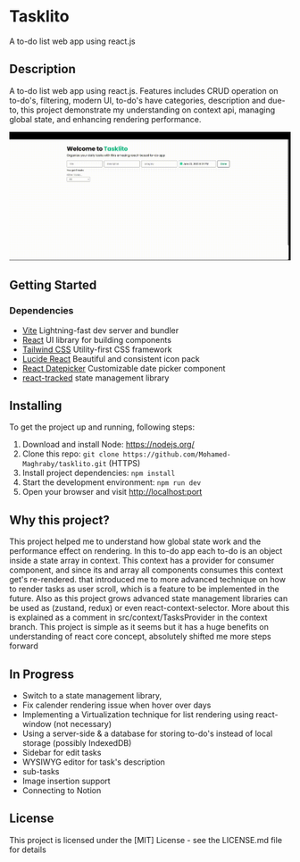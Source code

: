 # Tasklito

A to-do list web app using react.js

## Description

A to-do list web app using react.js. Features includes CRUD operation on to-do's, filtering, modern UI, to-do's have categories, description and due-to, this project demonstrate my understanding on context api, managing global state, and enhancing rendering performance.

![demo](./public/tasklito-demo.gif)

## Getting Started

### Dependencies

- [Vite](https://vitejs.dev/) Lightning-fast dev server and bundler
- [React](https://reactjs.org/) UI library for building components
- [Tailwind CSS](https://tailwindcss.com/) Utility-first CSS framework
- [Lucide React](https://lucide.dev/) Beautiful and consistent icon pack
- [React Datepicker](https://reactdatepicker.com/) Customizable date picker component
- [react-tracked](https://react-tracked.js.org//) state management library

## Installing

To get the project up and running, following steps:

1. Download and install Node: <https://nodejs.org/>
2. Clone this repo: `git clone https://github.com/Mohamed-Maghraby/tasklito.git` (HTTPS)
3. Install project dependencies: `npm install`
4. Start the development environment: `npm run dev`
5. Open your browser and visit <http://localhost:port>

## Why this project?

This project helped me to understand how global state work and the performance effect on rendering. In this to-do app each to-do is an object
inside a state array in context. This context has a provider for consumer component, and since its and array all components consumes this context
get's re-rendered. that introduced me to more advanced technique on how to render tasks as user scroll, which is a feature to be implemented in
the future. Also as this project grows advanced state management libraries can be used as (zustand, redux) or even react-context-selector.
More about this is explained as a comment in src/context/TasksProvider in the context branch.
This project is simple as it seems but it has a huge benefits on understanding of react core concept, absolutely shifted me more steps forward

## In Progress

- Switch to a state management library,
- Fix calender rendering issue when hover over days
- Implementing a Virtualization technique for list rendering using react-window (not necessary)
- Using a server-side & a database for storing to-do's instead of local storage (possibly IndexedDB)
- Sidebar for edit tasks
- WYSIWYG editor for task's description
- sub-tasks
- Image insertion support
- Connecting to Notion

## License

This project is licensed under the [MIT] License - see the LICENSE.md file for details
